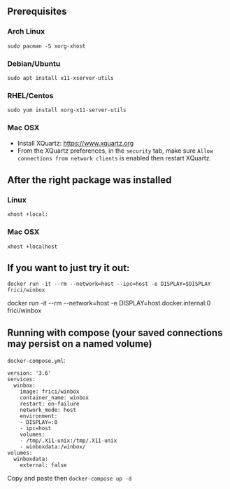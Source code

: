 ## Prerequisites
### Arch Linux
`sudo pacman -S xorg-xhost`
### Debian/Ubuntu
`sudo apt install x11-xserver-utils`
### RHEL/Centos
`sudo yum install xorg-x11-server-utils`
### Mac OSX
- Install XQuartz: https://www.xquartz.org
- From the XQuartz preferences, in the `security` tab, make sure `Allow connections from network clients` is enabled then restart XQuartz.
## After the right package was installed
### Linux
`xhost +local:`
### Mac OSX
`xhost +localhost`
## If you want to just try it out:
`docker run -it --rm --network=host --ipc=host -e DISPLAY=$DISPLAY frici/winbox`

docker run -it --rm --network=host -e DISPLAY=host.docker.internal:0 frici/winbox
## Running with compose (your saved connections may persist on a named volume)
`docker-compose.yml`:
```
version: '3.6'
services:
  winbox:
    image: frici/winbox
    container_name: winbox
    restart: on-failure
    network_mode: host
    environment:
    - DISPLAY=:0
    - ipc=host
    volumes:
    - /tmp/.X11-unix:/tmp/.X11-unix
    - winboxdata:/winbox/
volumes:
  winboxdata:
    external: false
```
Copy and paste then `docker-compose up -d`
